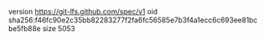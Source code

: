 version https://git-lfs.github.com/spec/v1
oid sha256:f46fc90e2c35bb82283277f2fa6fc56585e7b3f4a1ecc6c693ee81bcbe5fb88e
size 5053
